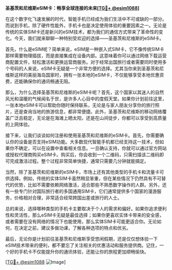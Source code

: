 **圣基茨和尼维斯eSIM卡：畅享全球连接的未来[[TG💪+ @esim1088](https://t.me/s/esim1088)]**

在这个数字化飞速发展的时代，智能手机已经成为我们生活中不可或缺的一部分。而说到手机，除了硬件性能外，手机卡也是决定使用体验的重要因素之一。无论是传统的实体SIM卡还是新兴的eSIM技术，都为我们的通信方式带来了革命性的变化。今天，我们就来聊聊一种特别受欢迎的选择——圣基茨和尼维斯的eSIM卡。

首先，什么是eSIM呢？简单来说，eSIM是一种嵌入式SIM卡，它不像传统SIM卡那样需要物理插拔，而是直接集成在设备内部。这意味着你可以通过网络下载运营商配置文件，轻松激活和更换运营商服务。对于经常出国旅行或者需要同时使用多个号码的人来说，eSIM卡无疑是一个非常方便的选择。尤其当你来到圣基茨和尼维斯这样的美丽海岛国家时，拥有一张本地的eSIM卡，不仅能够享受本地优惠资费，还能确保你的通讯畅通无阻。

那么，为什么选择圣基茨和尼维斯的eSIM卡呢？首先，这个国家以其迷人的自然风光和温暖的气候闻名于世，是许多人心目中的度假天堂。如果你计划前往这里，一张本地eSIM卡可以帮助你随时保持联系，无论是与家人朋友分享你的旅行照片，还是查询当地的旅游信息，都非常便捷。此外，圣基茨和尼维斯的移动网络覆盖广泛且稳定，无论是在海滩上晒太阳，还是在山间徒步，你都可以享受到高质量的上网体验。

接下来，让我们谈谈如何注册和使用圣基茨和尼维斯的eSIM卡。首先，你需要确认你的设备是否支持eSIM功能。大多数现代智能手机都已经支持这一技术，但如果你不确定，可以在设置中查看相关信息。一旦确认支持，你就可以通过官方网站或授权代理商购买eSIM卡。购买后，你会收到一个二维码，只需扫描该二维码即可完成激活过程。整个过程非常简单快捷，通常只需要几分钟就能搞定。

当然，除了圣基茨和尼维斯的eSIM卡，市场上还有其他类型的手机卡和流量卡可供选择。例如，传统的实体SIM卡虽然稍显笨重，但在某些情况下仍然具有不可替代的优势，比如不需要依赖网络激活，适合那些不熟悉数字操作的人群。另外，还有一些专门针对国际旅行者的多国通用SIM卡，它们通常提供多个国家的漫游服务，价格相对合理，非常适合经常跨国出差或旅行的人士。

总的来说，选择哪种类型的手机卡主要取决于个人的需求和偏好。如果你追求便利性和灵活性，那么eSIM卡无疑是最佳选择；如果你更喜欢实体卡带来的安全感，或者需要在没有网络的情况下也能使用，那么实体SIM卡可能更适合你。无论如何，在决定之前，建议多做功课，了解各种选项的特点和优劣。

最后，无论你是计划前往圣基茨和尼维斯享受悠闲假期，还是仅仅想体验一下eSIM技术带来的便利，都不要忘了关注相关的优惠活动和服务提供商。记住，一个好的手机卡不仅能提升你的通讯体验，还能让你的旅程更加顺畅愉快。

[[TG💪+ @esim1088](https://t.me/s/esim1088) ![Image](https://i.postimg.cc/4NQfJmqS/Snipaste-2025-05-13-00-14-12.png)]